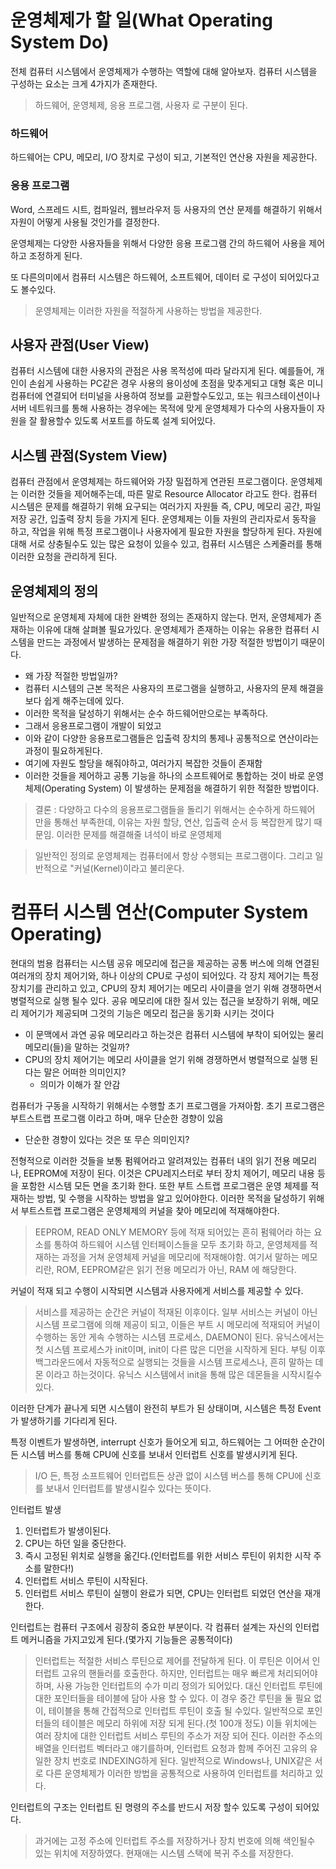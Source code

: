 # 운영체제가 할 일(What Operating System Do)

전체 컴퓨터 시스템에서 운영체제가 수행하는 역할에 대해 알아보자.
컴퓨터 시스템을 구성하는 요소는 크게 4가지가 존재한다.
> 하드웨어, 운영체제, 응용 프로그램, 사용자 로 구분이 된다.

### 하드웨어
하드웨어는 CPU, 메모리, I/O 장치로 구성이 되고, 기본적인 연산용 자원을 제공한다.

### 응용 프로그램
Word, 스프레드 시트, 컴파일러, 웹브라우저 등 사용자의 연산 문제를 해결하기 위해서 자원이 어떻게 사용될 것인가를 결정한다.

운영체제는 다양한 사용자들을 위해서 다양한 응용 프로그램 간의 하드웨어 사용을 제어하고 조정하게 된다.

또 다른의미에서 컴퓨터 시스템은 하드웨어, 소프트웨어, 데이터 로 구성이 되어있다고도 볼수있다.

> 운영체제는 이러한 자원을 적절하게 사용하는 방법을 제공한다.

## 사용자 관점(User View)
컴퓨터 시스템에 대한 사용자의 관점은 사용 목적성에 따라 달라지게 된다.
예를들어, 개인이 손쉽게 사용하는 PC같은 경우 사용의 용이성에 초점을 맞추게되고
대형 혹은 미니 컴퓨터에 연결되어 터미널을 사용하여 정보를 교환할수도있고,
또는 워크스테이션이나 서버 네트워크를 통해 사용하는 경우에는 목적에 맞게 운영체제가
다수의 사용자들이 자원을 잘 활용할수 있도록 서포트를 하도록 설계 되어있다. 

## 시스템 관점(System View)
컴퓨터 관점에서 운영체제는 하드웨어와 가장 밀접하게 연관된 프로그램이다.
운영체제는 이러한 것들을 제어해주는데, 따른 말로 Resource Allocator 라고도 한다.
컴퓨터 시스템은 문제를 해결하기 위해 요구되는 여러가지 자원들 즉, CPU, 메모리 공간, 파일 저장 공간, 입출력 장치 등을 가지게 된다.
운영체제는 이들 자원의 관리자로서 동작을 하고, 작업을 위해 특정 프로그램이나 사용자에게 필요한 자원을 할당하게 된다.
자원에 대해 서로 상충될수도 있는 많은 요청이 있을수 있고, 컴퓨터 시스템은 스케줄러를 통해 이러한 요청을 관리하게 된다.

## 운영체제의 정의

일반적으로 운영체제 자체에 대한 완벽한 정의는 존재하지 않는다.
먼저, 운영체제가 존재하는 이유에 대해 살펴볼 필요가있다.
운영체제가 존재하는 이유는 유용한  컴퓨터  시스템을 만드는 과정에서 발생하는 문제점을 해결하기 위한 가장 적절한 방법이기 때문이다.
- 왜 가장 적절한 방법일까?
- 컴퓨터 시스템의 근본 목적은 사용자의 프로그램을 실행하고, 사용자의 문제 해결을 보다 쉽게 해주는데에 있다.
- 이러한 목적을 달성하기 위해서는 순수 하드웨어만으로는 부족하다.
- 그래서 응용프로그램이 개발이 되었고
- 이와 같이 다양한 응용프로그램들은 입출력 장치의 통제나 공통적으로 연산이라는 과정이 필요하게된다.
- 여기에 자원도 할당을 해줘야하고, 여러가지 복잡한 것들이 존재함
- 이러한 것들을 제어하고 공통 기능을 하나의 소프트웨어로 통합하는 것이 바로 운영체제(Operating System) 이 발생하는 문제점을 해결하기 위한 적절한 방법이다.

> 결론 : 다양하고 다수의 응용프로그램들을 돌리기 위해서는 순수하게 하드웨어 만을 통해선 부족한데, 이유는 자원 할당, 연산, 입출력 순서 등 복잡한게 많기 때문임. 이러한 문제를 해결해줄 녀석이 바로 운영체제

> 일반적인 정의로 운영체제는 컴퓨터에서 항상 수행되는 프로그램이다. 그리고 일반적으로 "커널(Kernel)이라고 불리운다.

# 컴퓨터 시스템 연산(Computer System Operating)

현대의 범용 컴퓨터는 시스템 공유 메모리에 접근을 제공하는 공통 버스에 의해 연결된 여러개의 장치 제어기와, 하나 이상의 CPU로 구성이 되어있다.
각 장치 제어기는 특정 장치기를 관리하고 있고, CPU의 장치 제어기는 메모리 사이클을 얻기 위해 경쟁하면서 병렬적으로 실행 될수 있다.
공유 메모리에 대한 질서 있는 접근을 보장하기 위해, 메모리 제어기가 제공되며 그것의 기능은 메모리 접근을 동기화 시키는 것이다
- 이 문맥에서 과연 공유 메모리라고 하는것은 컴퓨터 시스템에 부착이 되어있는 물리 메모리(들)을 말하는 것일까?
- CPU의 장치 제어기는 메모리 사이클을 얻기 위해 경쟁하면서 병렬적으로 실행 된다는 말은 어떠한 의미인지?
  - 의미가 이해가 잘 안감

컴퓨터가 구동을 시작하기 위해서는 수행할 초기 프로그램을 가져아함.
초기 프로그램은 부트스트랩 프로그램 이라고 하며, 매우 단순한 경향이 있음
- 단순한 경향이 있다는 것은 또 무슨 의미인지?

전형적으로 이러한 것들을 보통 펌웨어라고 알려져있는 컴퓨터 내의 읽기 전용 메모리나, EEPROM에 저장이 된다.
이것은 CPU레지스터로 부터 장치 제어기, 메모리 내용 등을 포함한 시스템 모든 면을 초기화 한다.
또한 부트 스트랩 프로그램은 운영 체제를 적재하는 방법, 및 수행을 시작하는 방법을 알고 있어야한다.
이러한 목적을 달성하기 위해서 부트스트랩 프로그램은 운영체제의 커널을 찾아 메모리에 적재해야한다.

> EEPROM, READ ONLY MEMORY 등에 적재 되어있는 흔히 펌웨어라 하는 요소를 통하여 하드웨어 시스템 인터페이스들을 모두 초기화 하고, 운영체제를 적재하는 과정을 거쳐 운영체제 커널을 메모리에 적재해야함.
> 여기서 말하는 메모리란, ROM, EEPROM같은 읽기 전용 메모리가 아닌, RAM 에 해당한다.

커널이 적재 되고 수행이 시작되면 시스템과 사용자에게 서비스를 제공할 수 있다.
> 서비스를 제공하는 순간은 커널이 적재된 이후이다.
일부 서비스는 커널이 아닌 시스템 프로그램에 의해 제공이 되고, 이들은 부트 시 메모리에 적재되어 커널이 수행하는 동안 게속 수행하는 시스템 프로세스, DAEMON이 된다.
유닉스에서는 첫 시스템 프로세스가 init이며, init이 다른 많은 디먼을 시작하게 된다.
> 부팅 이후 백그라운드에서 자동적으로 실행되는 것들을 시스템 프로세스나, 흔히 말하는 데몬 이라고 하는것이다. 유닉스 시스템에서 init을 통해 많은 데몬들을 시작시킬수 있다.

이러한 단계가 끝나게 되면 시스템이 완전히 부트가 된 상태이며, 시스템은 특정 Event가 발생하기를 기다리게 된다.

특정 이벤트가 발생하면, interrupt 신호가 들어오게 되고, 하드웨어는 그 어떠한 순간이든 시스템 버스를 통해 CPU에 신호를 보내서 인터럽트 신호를 발생시키게 된다.
> I/O 든, 특정 소프트웨어 인터럽트든 상관 없이 시스템 버스를 통해 CPU에 신호를 보내서 인터럽트를 발생시킬수 있다는 뜻이다.

인터럽트 발생
1. 인터럽트가 발생이된다.
2. CPU는 하던 일을 중단한다.
3. 즉시 고정된 위치로 실행을 옮긴다.(인터럽트를 위한 서비스 루틴이 위치한 시작 주소를 말한다!)
4. 인터럽트 서비스 루틴이 시작된다.
5. 인터럽트 서비스 루틴이 실행이 완료가 되면, CPU는 인터럽트 되었던 연산을 재개한다.

인터럽트는 컴퓨터 구조에서 굉장히 중요한 부분이다.
각 컴퓨터 설계는 자신의 인터럽트 메커니즘을 가지고있게 된다.(몇가지 기능들은 공통적이다)

> 인터럽트는 적절한 서비스 루틴으로 제어를 전달하게 된다.
> 이 루틴은 이어서 인터럽트 고유의 핸들러를 호출한다.
> 하지만, 인터럽트는 매우 빠르게 처리되어야 하며, 사용 가능한 인터럽트의 수가 미리 정의가 되어있다.
> 대신 인터럽트 루틴에 대한 포인터들을 테이블에 담아 사용 할 수 있다.
> 이 경우 중간 루틴을 둘 필요 없이, 테이블을 통해 간접적으로 인터럽트 루틴이 호출 될 수있다.
일반적으로 포인터들의 테이블은 메모리 하위에 저장 되게 된다.(첫 100개 정도)
이들 위치에는 여러 장치에 대한 인터럽트 서비스 루틴의 주소가 저장 되어 진다.
이러한  주소의 배열을 인터럽트 벡터라고 얘기를하며, 인터럽트 요청과 함께 주어진 고유의 유일한 장치 번호로 INDEXING하게 된다.
> 일반적으로 Windows나, UNIX같은 서로 다른 운영체제가 이러한 방법을 공통적으로 사용하여 인터럽트를 처리하고 있다.

인터럽트의 구조는 인터럽트 된 명령의 주소를 반드시 저장 할수 있도록 구성이 되어있다.
> 과거에는 고정 주소에 인터럽트 주소를 저장하거나 장치 번호에 의해 색인될수 있는 위치에 저장하였다.
> 현재애는 시스템 스택에 복귀 주소를 저장한다.

